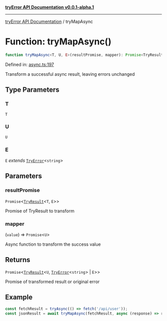 [**tryError API Documentation v0.0.1-alpha.1**](../index.md)

***

[tryError API Documentation](../index.md) / tryMapAsync

# Function: tryMapAsync()

```ts
function tryMapAsync<T, U, E>(resultPromise, mapper): Promise<TryResult<U, TryError<string> | E>>;
```

Defined in: [async.ts:197](https://github.com/oconnorjohnson/tryError/blob/e3ae0308069a4fba073f4543d527ad76373db795/src/async.ts#L197)

Transform a successful async result, leaving errors unchanged

## Type Parameters

### T

`T`

### U

`U`

### E

`E` *extends* [`TryError`](../interfaces/TryError.md)\<`string`\>

## Parameters

### resultPromise

`Promise`\<[`TryResult`](../type-aliases/TryResult.md)\<`T`, `E`\>\>

Promise of TryResult to transform

### mapper

(`value`) => `Promise`\<`U`\>

Async function to transform the success value

## Returns

`Promise`\<[`TryResult`](../type-aliases/TryResult.md)\<`U`, [`TryError`](../interfaces/TryError.md)\<`string`\> \| `E`\>\>

Promise of transformed result or original error

## Example

```typescript
const fetchResult = tryAsync(() => fetch('/api/user'));
const jsonResult = await tryMapAsync(fetchResult, async (response) => response.json());
```

